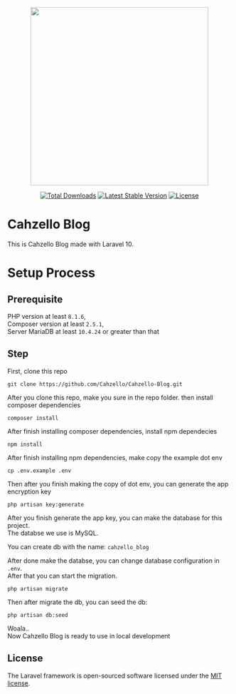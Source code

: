<p align="center"><a href="https://laravel.com" target="_blank"><img src="https://raw.githubusercontent.com/laravel/art/master/logo-lockup/5%20SVG/2%20CMYK/1%20Full%20Color/laravel-logolockup-cmyk-red.svg" width="400"></a></p>

<p align="center">
<a href="https://packagist.org/packages/laravel/framework"><img src="https://img.shields.io/packagist/dt/laravel/framework" alt="Total Downloads"></a>
<a href="https://packagist.org/packages/laravel/framework"><img src="https://img.shields.io/packagist/v/laravel/framework" alt="Latest Stable Version"></a>
<a href="https://packagist.org/packages/laravel/framework"><img src="https://img.shields.io/packagist/l/laravel/framework" alt="License"></a>
</p>

# Cahzello Blog

This is Cahzello Blog made with Laravel 10.

# Setup Process

## Prerequisite

PHP version at least `8.1.6`,
<br>
Composer version at least `2.5.1`,
<br>
Server MariaDB at least `10.4.24` or greater than that

## Step

First, clone this repo 

```
git clone https://github.com/Cahzello/Cahzello-Blog.git
```

After you clone this repo, make you sure in the repo folder. then install composer dependencies

```
composer install
```

After finish installing composer dependencies, install npm dependecies

```
npm install
```

After finish installing npm dependencies, make copy the example dot env 

```
cp .env.example .env
```

Then after you finish making the copy of dot env, you can generate the app encryption key

```
php artisan key:generate
```

After you finish generate the app key, you can make the database for this project. 
<br>
The databse we use is MySQL.

You can create db with the name:
`cahzello_blog`

After done make the databse, you can change database configuration in `.env`. 
<br>
After that you can start the migration.
```
php artisan migrate
```
Then after migrate the db, you can seed the db:

```
php artisan db:seed
```

Woala.. 
<br>
Now Cahzello Blog is ready to use in local development



## License

The Laravel framework is open-sourced software licensed under the [MIT license](https://opensource.org/licenses/MIT).
